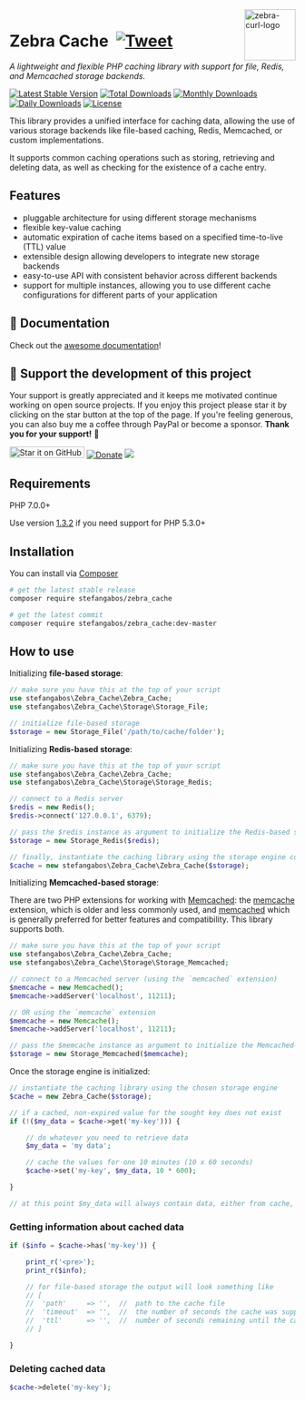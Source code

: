 <img src="https://github.com/stefangabos/zebrajs/blob/master/docs/images/logo.png" alt="zebra-curl-logo" align="right" width="90">

# Zebra Cache &nbsp;[![Tweet](https://img.shields.io/twitter/url/http/shields.io.svg?style=social)](https://twitter.com/intent/tweet?text=A+file-based+lightweight+PHP+caching+library+that+uses+file+locking+to+ensure+proper+functionality+under+heavy+load&url=https://github.com/stefangabos/Zebra_Cache&via=stefangabos&hashtags=php,cache)

*A lightweight and flexible PHP caching library with support for file, Redis, and Memcached storage backends.*

[![Latest Stable Version](https://poser.pugx.org/stefangabos/zebra_cache/v/stable)](https://packagist.org/packages/stefangabos/zebra_cache) [![Total Downloads](https://poser.pugx.org/stefangabos/zebra_cache/downloads)](https://packagist.org/packages/stefangabos/zebra_cache) [![Monthly Downloads](https://poser.pugx.org/stefangabos/zebra_cache/d/monthly)](https://packagist.org/packages/stefangabos/zebra_cache) [![Daily Downloads](https://poser.pugx.org/stefangabos/zebra_cache/d/daily)](https://packagist.org/packages/stefangabos/zebra_cache) [![License](https://poser.pugx.org/stefangabos/zebra_cache/license)](https://packagist.org/packages/stefangabos/zebra_cache)

This library provides a unified interface for caching data, allowing the use of various storage backends like file-based caching, Redis, Memcached, or custom implementations.

It supports common caching operations such as storing, retrieving and deleting data, as well as checking for the existence of a cache entry.

## Features

- pluggable architecture for using different storage mechanisms
- flexible key-value caching
- automatic expiration of cache items based on a specified time-to-live (TTL) value
- extensible design allowing developers to integrate new storage backends
- easy-to-use API with consistent behavior across different backends
- support for multiple instances, allowing you to use different cache configurations for different parts of your application

## :notebook_with_decorative_cover: Documentation

Check out the [awesome documentation](https://stefangabos.github.io/Zebra_Cache/Zebra_Cache/Zebra_Cache.html)!

## 🎂 Support the development of this project

Your support is greatly appreciated and it keeps me motivated continue working on open source projects. If you enjoy this project please star it by clicking on the star button at the top of the page. If you're feeling generous, you can also buy me a coffee through PayPal or become a sponsor.
**Thank you for your support!** 🎉

[<img src="https://img.shields.io/github/stars/stefangabos/zebra_cache?color=green&label=star%20it%20on%20GitHub" width="132" height="20" alt="Star it on GitHub">](https://github.com/stefangabos/Zebra_Cache) [![Donate](https://img.shields.io/badge/Donate-PayPal-green.svg)](https://www.paypal.com/cgi-bin/webscr?cmd=_s-xclick&hosted_button_id=W6MCFT65DRN64) [<img src="https://img.shields.io/badge/-Sponsor-fafbfc?logo=GitHub%20Sponsors">](https://github.com/sponsors/stefangabos)


## Requirements

PHP 7.0.0+

Use version [1.3.2](https://github.com/stefangabos/Zebra_Cache/releases/tag/1.3.2) if you need support for PHP 5.3.0+

## Installation

You can install via [Composer](https://packagist.org/packages/stefangabos/zebra_cache)

```bash
# get the latest stable release
composer require stefangabos/zebra_cache

# get the latest commit
composer require stefangabos/zebra_cache:dev-master
```

## How to use

Initializing **file-based storage**:

```php
// make sure you have this at the top of your script
use stefangabos\Zebra_Cache\Zebra_Cache;
use stefangabos\Zebra_Cache\Storage\Storage_File;

// initialize file-based storage
$storage = new Storage_File('/path/to/cache/folder');
```

Initializing **Redis-based storage**:

```php
// make sure you have this at the top of your script
use stefangabos\Zebra_Cache\Zebra_Cache;
use stefangabos\Zebra_Cache\Storage\Storage_Redis;

// connect to a Redis server
$redis = new Redis();
$redis->connect('127.0.0.1', 6379);

// pass the $redis instance as argument to initialize the Redis-based storage
$storage = new Storage_Redis($redis);

// finally, instantiate the caching library using the storage engine configured above
$cache = new stefangabos\Zebra_Cache\Zebra_Cache($storage);
```

Initializing **Memcached-based storage**:

There are two PHP extensions for working with [Memcached](https://memcached.org/): the [memcache](https://www.php.net/manual/en/book.memcache.php) extension, which is older and less commonly used, and [memcached](https://www.php.net/manual/en/book.memcached.php) which is generally preferred for better features and compatibility.
This library supports both.

```php
// make sure you have this at the top of your script
use stefangabos\Zebra_Cache\Zebra_Cache;
use stefangabos\Zebra_Cache\Storage\Storage_Memcached;

// connect to a Memcached server (using the `memcached` extension)
$memcache = new Memcached();
$memcache->addServer('localhost', 11211);

// OR using the `memcache` extension
$memcache = new Memcache();
$memcache->addServer('localhost', 11211);

// pass the $memcache instance as argument to initialize the Memcached-based storage
$storage = new Storage_Memcached($memcache);
```

Once the storage engine is initialized:

```php
// instantiate the caching library using the chosen storage engine
$cache = new Zebra_Cache($storage);

// if a cached, non-expired value for the sought key does not exist
if (!($my_data = $cache->get('my-key'))) {

    // do whatever you need to retrieve data
    $my_data = 'my data';

    // cache the values for one 10 minutes (10 x 60 seconds)
    $cache->set('my-key', $my_data, 10 * 600);

}

// at this point $my_data will always contain data, either from cache, or fresh
```

### Getting information about cached data

```php
if ($info = $cache->has('my-key')) {

    print_r('<pre>');
    print_r($info);

    // for file-based storage the output will look something like
    // [
    //  'path'     => '',  //  path to the cache file
    //  'timeout'  => '',  //  the number of seconds the cache was supposed to be valid
    //  'ttl'      => '',  //  number of seconds remaining until the cache expires
    // ]

}
```

### Deleting cached data

```php
$cache->delete('my-key');
```
